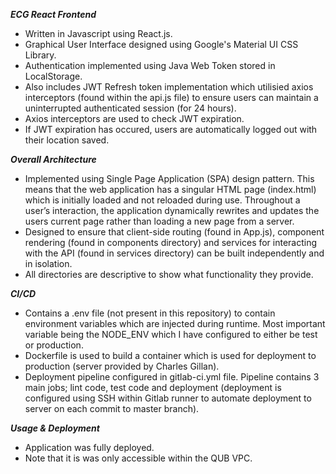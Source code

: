 _**ECG React Frontend**_
- Written in Javascript using React.js. 
- Graphical User Interface designed using Google's Material UI CSS Library.
- Authentication implemented using Java Web Token stored in LocalStorage. 
- Also includes JWT Refresh token implementation which utilisied axios interceptors (found within the api.js file) to ensure users can maintain a uninterrupted authenticated session (for 24 hours). 
- Axios interceptors are used to check JWT expiration. 
- If JWT expiration has occured, users are automatically logged out with their location saved. 

_**Overall Architecture**_
- Implemented using Single Page Application (SPA) design pattern. This means that the web application has a singular HTML page (index.html) which is initially loaded and not reloaded during use. Throughout a user’s interaction, the application dynamically rewrites and updates the users current page rather than loading a new page from a server.
- Designed to ensure that client-side routing (found in App.js), component rendering (found in components directory) and services for interacting with the API (found in services directory) can be built independently and in isolation.
- All directories are descriptive to show what functionality they provide. 

_**CI/CD**_
- Contains a .env file (not present in this repository) to contain environment variables which are injected during runtime. Most important variable being the NODE_ENV which I have configured to either be test or production. 
- Dockerfile is used to build a container which is used for deployment to production (server provided by Charles Gillan). 
- Deployment pipeline configured in gitlab-ci.yml file. Pipeline contains 3 main jobs; lint code, test code and deployment (deployment is configured using SSH within Gitlab runner to automate deployment to server on each commit to master branch).

_**Usage & Deployment**_
- Application was fully deployed.
- Note that it is was only accessible within the QUB VPC.
